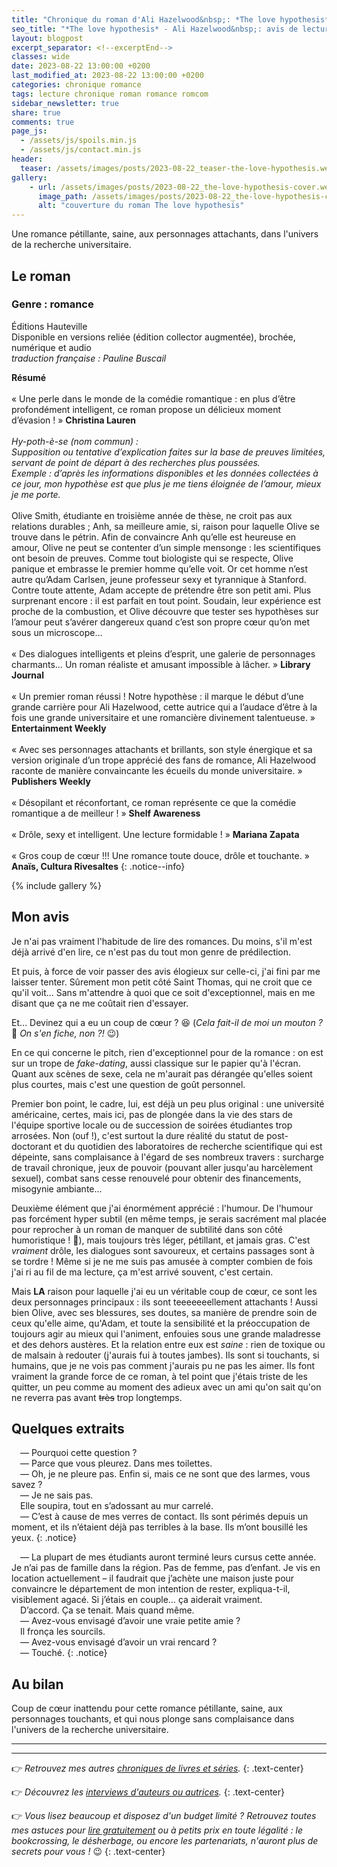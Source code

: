 ```yaml
---
title: "Chronique du roman d'Ali Hazelwood&nbsp;: *The love hypothesis*"
seo_title: "*The love hypothesis* - Ali Hazelwood&nbsp;: avis de lecture"
layout: blogpost
excerpt_separator: <!--excerptEnd-->
classes: wide
date: 2023-08-22 13:00:00 +0200
last_modified_at: 2023-08-22 13:00:00 +0200
categories: chronique romance
tags: lecture chronique roman romance romcom
sidebar_newsletter: true
share: true
comments: true
page_js:
  - /assets/js/spoils.min.js
  - /assets/js/contact.min.js
header:
  teaser: /assets/images/posts/2023-08-22_teaser-the-love-hypothesis.webp
gallery:
    - url: /assets/images/posts/2023-08-22_the-love-hypothesis-cover.webp
      image_path: /assets/images/posts/2023-08-22_the-love-hypothesis-cover.webp
      alt: "couverture du roman The love hypothesis"
---
```


Une romance pétillante, saine, aux personnages attachants, dans l'univers de la recherche universitaire.
<!--excerptEnd-->


## Le roman

### Genre&nbsp;: romance

Éditions Hauteville<br />
Disponible en versions reliée (édition collector augmentée), brochée, numérique et audio<br />
*traduction française&nbsp;: Pauline Buscail*


**Résumé**<br /><br />
&laquo;&nbsp;Une perle dans le monde de la comédie romantique&nbsp;: en plus d’être profondément intelligent, ce roman propose un délicieux moment d’évasion&nbsp;!&nbsp;&raquo; **Christina Lauren**<br/><br />
*Hy-poth-è-se (nom commun)&nbsp;:<br />
Supposition ou tentative d’explication faites sur la base de preuves limitées, servant de point de départ à des recherches plus poussées.<br />
Exemple&nbsp;: d’après les informations disponibles et les données collectées à ce jour, mon hypothèse est que plus je me tiens éloignée de l’amour, mieux je me porte.*<br /><br />
Olive Smith, étudiante en troisième année de thèse, ne croit pas aux relations durables&nbsp;; Anh, sa meilleure amie, si, raison pour laquelle Olive se trouve dans le pétrin. Afin de convaincre Anh qu’elle est heureuse en amour, Olive ne peut se contenter d’un simple mensonge&nbsp;: les scientifiques ont besoin de preuves. Comme tout biologiste qui se respecte, Olive panique et embrasse le premier homme qu’elle voit. Or cet homme n’est autre qu’Adam Carlsen, jeune professeur sexy et tyrannique à Stanford. Contre toute attente, Adam accepte de prétendre être son petit ami. Plus surprenant encore&nbsp;: il est parfait en tout point. Soudain, leur expérience est proche de la combustion, et Olive découvre que tester ses hypothèses sur l’amour peut s’avérer dangereux quand c’est son propre cœur qu’on met sous un microscope&hellip;<br /><br />
&laquo;&nbsp;Des dialogues intelligents et pleins d’esprit, une galerie de personnages charmants… Un roman réaliste et amusant impossible à lâcher.&nbsp;&raquo; **Library Journal**<br /><br />
&laquo;&nbsp;Un premier roman réussi&nbsp;! Notre hypothèse&nbsp;: il marque le début d’une grande carrière pour Ali Hazelwood, cette autrice qui a l’audace d’être à la fois une grande universitaire et une romancière divinement talentueuse.&nbsp;&raquo; **Entertainment Weekly**<br /><br />
&laquo;&nbsp;Avec ses personnages attachants et brillants, son style énergique et sa version originale d’un trope apprécié des fans de romance, Ali Hazelwood raconte de manière convaincante les écueils du monde universitaire.&nbsp;&raquo; **Publishers Weekly**<br /><br />
&laquo;&nbsp;Désopilant et réconfortant, ce roman représente ce que la comédie romantique a de meilleur&nbsp;!&nbsp;&raquo; **Shelf Awareness**<br /><br />
&laquo;&nbsp;Drôle, sexy et intelligent. Une lecture formidable&nbsp;!&nbsp;&raquo; **Mariana Zapata**<br /><br />
&laquo;&nbsp;Gros coup de c&oelig;ur&nbsp;!!! Une romance toute douce, drôle et touchante.&nbsp;&raquo; **Anaïs, Cultura Rivesaltes**
{: .notice--info}

{% include gallery %}



## Mon avis

Je n'ai pas vraiment l'habitude de lire des romances. Du moins, s'il m'est déjà arrivé d'en lire, ce n'est pas du tout mon genre de prédilection.

Et puis, à force de voir passer des avis élogieux sur celle-ci, j'ai fini par me laisser tenter. Sûrement mon petit côté Saint Thomas, qui ne croit que ce qu'il voit&hellip; Sans m'attendre à quoi que ce soit d'exceptionnel, mais en me disant que ça ne me coûtait rien d'essayer.

Et&hellip; Devinez qui a eu un coup de c&oelig;ur&nbsp;? 😆 (*Cela fait-il de moi un mouton&nbsp;?* 🐑 *On s'en fiche, non&nbsp;?!* 😉)

En ce qui concerne le pitch, rien d'exceptionnel pour de la romance&nbsp;: on est sur un trope de *fake-dating*, aussi classique sur le papier qu'à l'écran. Quant aux scènes de sexe, cela ne m'aurait pas dérangée qu'elles soient plus courtes, mais c'est une question de goût personnel.

Premier bon point, le cadre, lui, est déjà un peu plus original&nbsp;: une université américaine, certes, mais ici, pas de plongée dans la vie des stars de l'équipe sportive locale ou de succession de soirées étudiantes trop arrosées. Non (ouf&nbsp;!), c'est surtout la dure réalité du statut de post-doctorant et du quotidien des laboratoires de recherche scientifique qui est dépeinte, sans complaisance à l'égard de ses nombreux travers&nbsp;: surcharge de travail chronique, jeux de pouvoir (pouvant aller jusqu'au harcèlement sexuel), combat sans cesse renouvelé pour obtenir des financements, misogynie ambiante&hellip;

Deuxième élément que j'ai énormément apprécié&nbsp;: l'humour. De l'humour pas forcément hyper subtil (en même temps, je serais sacrément mal placée pour reprocher à un roman de manquer de subtilité dans son côté humoristique&nbsp;! 🤣), mais toujours très léger, pétillant, et jamais gras. C'est *vraiment* drôle, les dialogues sont savoureux, et certains passages sont à se tordre&nbsp;! Même si je ne me suis pas amusée à compter combien de fois j'ai ri au fil de ma lecture, ça m'est arrivé souvent, c'est certain.

Mais **LA** raison pour laquelle j'ai eu un véritable coup de c&oelig;ur, ce sont les deux personnages principaux&nbsp;: ils sont teeeeeeellement attachants&nbsp;! Aussi bien Olive, avec ses blessures, ses doutes, sa manière de prendre soin de ceux qu'elle aime, qu'Adam, et toute la sensibilité et la préoccupation de toujours agir au mieux qui l'animent, enfouies sous une grande maladresse et des dehors austères. Et la relation entre eux est *saine*&nbsp;: rien de toxique ou de malsain à redouter (j'aurais fui à toutes jambes). Ils sont si touchants, si humains, que je ne vois pas comment j'aurais pu ne pas les aimer. Ils font vraiment la grande force de ce roman, à tel point que j'étais triste de les quitter, un peu comme au moment des adieux avec un ami qu'on sait qu'on ne reverra pas avant ~~très~~ trop longtemps.


## Quelques extraits

<span style="margin-left: 1em;"></span>—&nbsp;Pourquoi cette question&nbsp;?<br />
<span style="margin-left: 1em;"></span>—&nbsp;Parce que vous pleurez. Dans mes toilettes.<br />
<span style="margin-left: 1em;"></span>—&nbsp;Oh, je ne pleure pas. Enfin si, mais ce ne sont que des larmes, vous savez&nbsp;?<br />
<span style="margin-left: 1em;"></span>—&nbsp;Je ne sais pas.<br />
<span style="margin-left: 1em;"></span>Elle soupira, tout en s’adossant au mur carrelé.<br />
<span style="margin-left: 1em;"></span>—&nbsp;C’est à cause de mes verres de contact. Ils sont périmés depuis un moment, et ils n’étaient déjà pas terribles à la base. Ils m’ont bousillé les yeux.
{: .notice}

<span style="margin-left: 1em;"></span>—&nbsp;La plupart de mes étudiants auront terminé leurs cursus cette année. Je n’ai pas de famille dans la région. Pas de femme, pas d’enfant. Je vis en location actuellement – il faudrait que j’achète une maison juste pour convaincre le département de mon intention de rester, expliqua-t-il, visiblement agacé. Si j’étais en couple&hellip; ça aiderait vraiment.<br />
<span style="margin-left: 1em;"></span>D’accord. Ça se tenait. Mais quand même.<br />
<span style="margin-left: 1em;"></span>—&nbsp;Avez-vous envisagé d’avoir une vraie petite amie&nbsp;?<br />
<span style="margin-left: 1em;"></span>Il fronça les sourcils.<br />
<span style="margin-left: 1em;"></span>—&nbsp;Avez-vous envisagé d’avoir un vrai rencard&nbsp;?<br />
<span style="margin-left: 1em;"></span>—&nbsp;Touché.
{: .notice}



## Au bilan

Coup de c&oelig;ur inattendu pour cette romance pétillante, saine, aux personnages touchants, et qui nous plonge sans complaisance dans l'univers de la recherche universitaire.


---
---
👉 *Retrouvez mes autres [chroniques de livres et séries](/blog/tags#chronique).*
{: .text-center}

👉 *Découvrez les [interviews d'auteurs ou autrices](/blog/tags#interview).*
{: .text-center}

👉 *Vous lisez beaucoup et disposez d'un budget limité&nbsp;? Retrouvez toutes mes astuces pour [lire gratuitement](/lecture/2022/08/22/lire-gratuitement.html) ou à petits prix en toute légalité&nbsp;: le bookcrossing, le désherbage, ou encore les partenariats, n'auront plus de secrets pour vous&nbsp;!* 😉
{: .text-center}